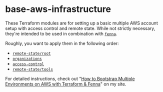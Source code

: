 # base-aws-infrastructure

These Terraform modules are for setting up a basic multiple AWS account setup with access control and remote state. While not strictly necessary, they're intended to be used in combination with [`fenna`](https://github.com/jdhollis/fenna).

Roughly, you want to apply them in the following order:

- [`remote-state/root`](https://github.com/jdhollis/base-aws-infrastructure/tree/master/remote-state/root)
- [`organizations`](https://github.com/jdhollis/base-aws-infrastructure/tree/master/organizations)
- [`access-control`](https://github.com/jdhollis/base-aws-infrastructure/tree/master/access-control)
- [`remote-state/tools`](https://github.com/jdhollis/base-aws-infrastructure/tree/master/remote-state/tools)

For detailed instructions, check out "[How to Bootstrap Multiple Environments on AWS with Terraform & Fenna](https://theconsultingcto.com/posts/how-to-bootstrap-multiple-environments-on-aws-with-terraform-and-fenna/)" on my site.
